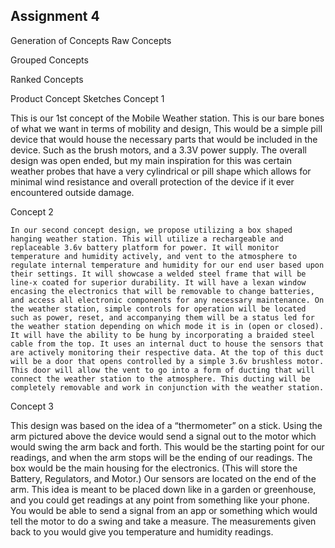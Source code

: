 ## Assignment 4
Generation of Concepts
Raw Concepts

Grouped Concepts


Ranked Concepts






Product Concept Sketches
Concept 1


This is our 1st concept of the Mobile Weather station. This is our bare bones of what we want in terms of mobility and design, This would be a simple pill device that would house the necessary parts that would be included in the device. Such as the brush motors, and a 3.3V power supply. The overall design was open ended, but my main inspiration for this was certain weather probes that have a very cylindrical or pill shape which allows for minimal wind resistance and overall protection of the device if it ever encountered outside damage.












Concept 2


	In our second concept design, we propose utilizing a box shaped hanging weather station. This will utilize a rechargeable and replaceable 3.6v battery platform for power. It will monitor temperature and humidity actively, and vent to the atmosphere to regulate internal temperature and humidity for our end user based upon their settings. It will showcase a welded steel frame that will be line-x coated for superior durability. It will have a lexan window encasing the electronics that will be removable to change batteries, and access all electronic components for any necessary maintenance. On the weather station, simple controls for operation will be located such as power, reset, and accompanying them will be a status led for the weather station depending on which mode it is in (open or closed). It will have the ability to be hung by incorporating a braided steel cable from the top. It uses an internal duct to house the sensors that are actively monitoring their respective data. At the top of this duct will be a door that opens controlled by a simple 3.6v brushless motor. This door will allow the vent to go into a form of ducting that will connect the weather station to the atmosphere. This ducting will be completely removable and work in conjunction with the weather station.
Concept 3	


This design was based on the idea of a “thermometer” on a stick. Using the arm pictured above the device would send a signal out to the motor which would swing the arm back and forth. This would be the starting point for our readings, and when the arm stops will be the ending of our readings. The box would be the main housing for the electronics. (This will store the Battery, Regulators, and Motor.) Our sensors are located on the end of the arm. This idea is meant to be placed down like in a garden or greenhouse, and you could get readings at any point from something like your phone. You would be able to send a signal from an app or something which would tell the motor to do a swing and take a measure. The measurements given back to you would give you temperature and humidity readings.
